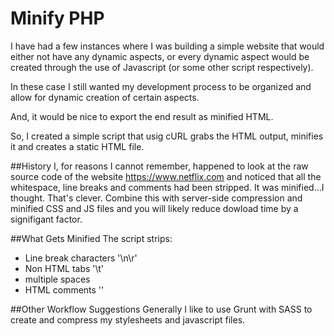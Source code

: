 # Minify PHP
I have had a few instances where I was building a simple website that would either not have any dynamic aspects, or every dynamic aspect would be created through the use of Javascript (or some other script respectively).

In these case I still wanted my development process to be organized and allow for dynamic creation of certain aspects.

And, it would be nice to export the end result as minified HTML.

So, I created a simple script that usig cURL grabs the HTML output, minifies it and creates a static HTML file.

##History
I, for reasons I cannot remember, happened to look at the raw source code of the website https://www.netflix.com and noticed that all the whitespace, line breaks and comments had been stripped.
It was minified...I thought. That's clever. Combine this with server-side compression and minified CSS and JS files and you will likely reduce dowload time by a signifigant factor.

##What Gets Minified
The script strips:
- Line break characters '\n\r'
- Non HTML tabs '\t'
- multiple spaces
- HTML comments '<!-- content -->'

##Other Workflow Suggestions
Generally I like to use Grunt with SASS to create and compress my stylesheets and javascript files.


